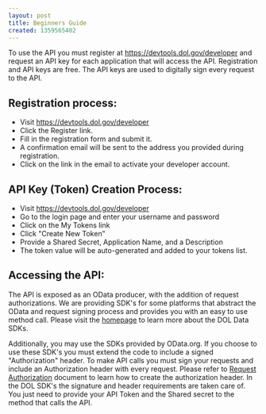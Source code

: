 ```yaml
---
layout: post
title: Beginners Guide
created: 1359565402
---
```


<p>To use the API you must register at <a href="https://devtools.dol.gov/developer">https://devtools.dol.gov/developer</a> and request an API key for each application that will access the API. Registration and API keys are free. The API keys are used to digitally sign every request to the API.</p>

<h2>Registration process:</h2>

<ul>
	<li>Visit <a href="https://devtools.dol.gov/developer">https://devtools.dol.gov/developer</a></li>
	<li>Click the Register link.</li>
	<li>Fill in the registration form and submit it.</li>
	<li>A confirmation email will be sent to the address you provided during registration.</li>
	<li>Click on the link in the email to activate your developer account.</li>
</ul>

<h2>API Key (Token) Creation Process:</h2>

<ul>
	<li>Visit <a href="https://devtools.dol.gov/developer">https://devtools.dol.gov/developer</a></li>
	<li>Go to the login page and enter your username and password</li>
	<li>Click on the My Tokens link</li>
	<li>Click "Create New Token"</li>
	<li>Provide a Shared Secret, Application Name, and a Description</li>
	<li>The token value will be auto-generated and added to your tokens list.</li>
</ul>

<h2>Accessing the API:</h2>

<p>The API is exposed as an OData producer, with the addition of request authorizations. We are providing SDK's for some platforms that abstract the OData and request signing process and provides you with an easy to use method call. Please visit the <a href="/">homepage</a> to learn more about the DOL Data SDKs.</p>

<p>Additionally, you may use the SDKs provided by OData.org. If you choose to use these SDK's you must extend the code to include a signed "Authorization" header. To make API calls you must sign your requests and include an Authorization header with every request. Please refer to <a href="/sdk-documentation/request-authorization">Request Authorization</a> document to learn how to create the authorization header. In the DOL SDK's the signature and header requirements are taken care of. You just need to provide your API Token and the Shared secret to the method that calls the API.</p>

